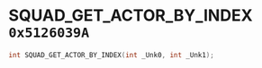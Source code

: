 # SQUAD_GET_ACTOR_BY_INDEX `0x5126039A`

```cpp
int SQUAD_GET_ACTOR_BY_INDEX(int _Unk0, int _Unk1);
```